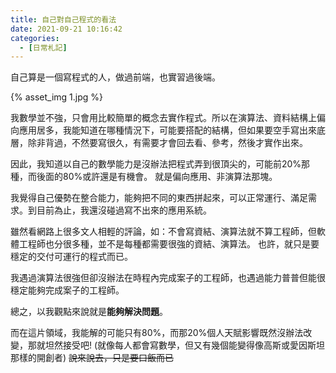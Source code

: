 ```yaml
---
title: 自己對自己程式的看法
date: 2021-09-21 10:16:42
categories:
  - [日常札記]
---
```


自己算是一個寫程式的人，做過前端，也實習過後端。

{% asset_img 1.jpg %}

我數學並不強，只會用比較簡單的概念去實作程式。所以在演算法、資料結構上偏向應用居多，我能知道在哪種情況下，可能要搭配的結構，但如果要空手寫出來底層，除非背過，不然要寫很久，有需要才會回去看、參考，然後才實作出來。

因此，我知道以自己的數學能力是沒辦法把程式弄到很頂尖的，可能前20%那種，而後面的80%或許還是有機會。
就是偏向應用、非演算法那塊。

我覺得自己優勢在整合能力，能夠把不同的東西拼起來，可以正常運行、滿足需求。到目前為止，我還沒碰過寫不出來的應用系統。

雖然看網路上很多文人相輕的評論，如：不會寫資結、演算法就不算工程師，但軟體工程師也分很多種，並不是每種都需要很強的資結、演算法。
也許，就只是要穩定的交付可運行的程式而已。

我遇過演算法很強但卻沒辦法在時程內完成案子的工程師，也遇過能力普普但能很穩定能夠完成案子的工程師。

總之，以我觀點來說就是**能夠解決問題**。

而在這片領域，我能解的可能只有80%，而那20%個人天賦影響既然沒辦法改變，那就坦然接受吧!
(就像每人都會寫數學，但又有幾個能變得像高斯或愛因斯坦那樣的開創者)
~~說來說去，只是要口飯而已~~



